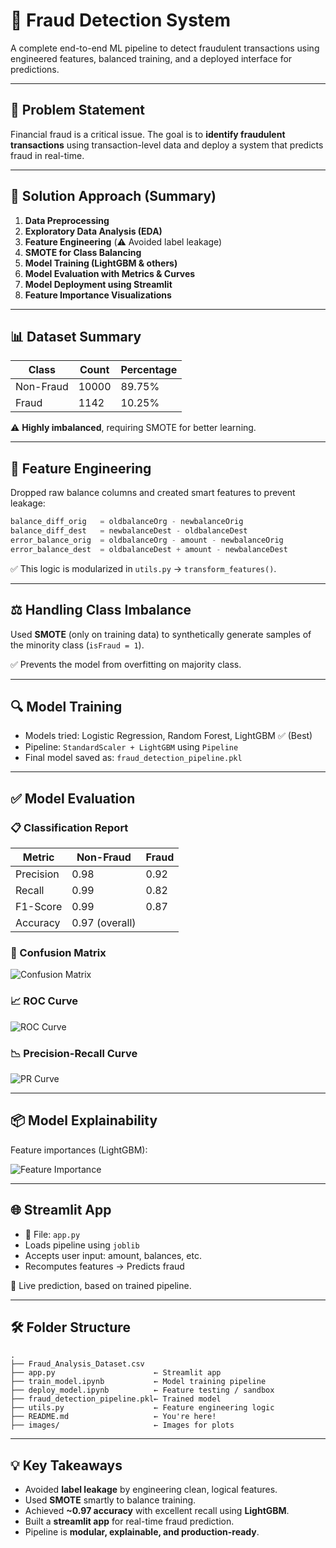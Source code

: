 
# 🚨 Fraud Detection System

A complete end-to-end ML pipeline to detect fraudulent transactions using engineered features, balanced training, and a deployed interface for predictions.

---

## 📌 Problem Statement

Financial fraud is a critical issue. The goal is to **identify fraudulent transactions** using transaction-level data and deploy a system that predicts fraud in real-time.

---

## 🧠 Solution Approach (Summary)

1. **Data Preprocessing**
2. **Exploratory Data Analysis (EDA)**
3. **Feature Engineering** (⚠️ Avoided label leakage)
4. **SMOTE for Class Balancing**
5. **Model Training (LightGBM & others)**
6. **Model Evaluation with Metrics & Curves**
7. **Model Deployment using Streamlit**
8. **Feature Importance Visualizations**

---

## 📊 Dataset Summary

| Class       | Count | Percentage |
|-------------|-------|------------|
| Non-Fraud   | 10000 | 89.75%     |
| Fraud       | 1142  | 10.25%     |

⚠️ **Highly imbalanced**, requiring SMOTE for better learning.

---

## 🧪 Feature Engineering

Dropped raw balance columns and created smart features to prevent leakage:

```python
balance_diff_orig   = oldbalanceOrg - newbalanceOrig
balance_diff_dest   = newbalanceDest - oldbalanceDest
error_balance_orig  = oldbalanceOrg - amount - newbalanceOrig
error_balance_dest  = oldbalanceDest + amount - newbalanceDest
```

✅ This logic is modularized in `utils.py` → `transform_features()`.

---

## ⚖️ Handling Class Imbalance

Used **SMOTE** (only on training data) to synthetically generate samples of the minority class (`isFraud = 1`).

✅ Prevents the model from overfitting on majority class.

---

## 🔍 Model Training

- Models tried: Logistic Regression, Random Forest, LightGBM ✅ (Best)
- Pipeline: `StandardScaler + LightGBM` using `Pipeline`
- Final model saved as: `fraud_detection_pipeline.pkl`

---

## ✅ Model Evaluation

### 📋 Classification Report

| Metric     | Non-Fraud | Fraud |
|------------|-----------|-------|
| Precision  | 0.98      | 0.92  |
| Recall     | 0.99      | 0.82  |
| F1-Score   | 0.99      | 0.87  |
| Accuracy   | 0.97 (overall) |

### 📌 Confusion Matrix

![Confusion Matrix](images/confusion_matrix.png)

### 📈 ROC Curve

![ROC Curve](images/roc_curve.png)

### 📉 Precision-Recall Curve

![PR Curve](images/pr_curve.png)

---

## 📦 Model Explainability

Feature importances (LightGBM):

![Feature Importance](images/feature_importance.png)

---

## 🌐 Streamlit App

- 📁 File: `app.py`
- Loads pipeline using `joblib`
- Accepts user input: amount, balances, etc.
- Recomputes features → Predicts fraud

🎯 Live prediction, based on trained pipeline.

---

## 🛠 Folder Structure

```
.
├── Fraud_Analysis_Dataset.csv
├── app.py                      ← Streamlit app
├── train_model.ipynb           ← Model training pipeline
├── deploy_model.ipynb          ← Feature testing / sandbox
├── fraud_detection_pipeline.pkl← Trained model
├── utils.py                    ← Feature engineering logic
├── README.md                   ← You're here!
├── images/                     ← Images for plots
```

---

## 💡 Key Takeaways

- Avoided **label leakage** by engineering clean, logical features.
- Used **SMOTE** smartly to balance training.
- Achieved **~0.97 accuracy** with excellent recall using **LightGBM**.
- Built a **streamlit app** for real-time fraud prediction.
- Pipeline is **modular, explainable, and production-ready**.
